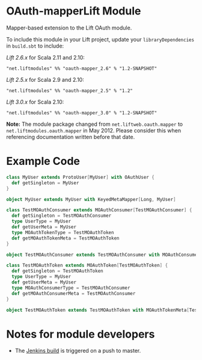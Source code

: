 OAuth-mapperLift Module
========================

Mapper-based extension to the Lift OAuth module.

To include this module in your Lift project, update your `libraryDependencies` in `build.sbt` to include:

*Lift 2.6.x* for Scala 2.11 and 2.10:

    "net.liftmodules" %% "oauth-mapper_2.6" % "1.2-SNAPSHOT"


*Lift 2.5.x* for Scala 2.9 and 2.10:

    "net.liftmodules" %% "oauth-mapper_2.5" % "1.2"

*Lift 3.0.x* for Scala 2.10:

    "net.liftmodules" %% "oauth-mapper_3.0" % "1.2-SNAPSHOT"

**Note:** The module package changed from `net.liftweb.oauth.mapper` to `net.liftmodules.oauth.mapper` in May 2012.  Please consider this when referencing documentation written before that date.

Example Code
============

```scala
class MyUser extends ProtoUser[MyUser] with OAuthUser {
  def getSingleton = MyUser
}

object MyUser extends MyUser with KeyedMetaMapper[Long, MyUser]

class TestMOAuthConsumer extends MOAuthConsumer[TestMOAuthConsumer] {
  def getSingleton = TestMOAuthConsumer
  type UserType = MyUser
  def getUserMeta = MyUser
  type MOAuthTokenType = TestMOAuthToken
  def getMOAuthTokenMeta = TestMOAuthToken
}

object TestMOAuthConsumer extends TestMOAuthConsumer with MOAuthConsumerMeta[TestMOAuthConsumer]

class TestMOAuthToken extends MOAuthToken[TestMOAuthToken] {
  def getSingleton = TestMOAuthToken
  type UserType = MyUser
  def getUserMeta = MyUser
  type MOAuthConsumerType = TestMOAuthConsumer
  def getMOAuthConsumerMeta = TestMOAuthConsumer
}

object TestMOAuthToken extends TestMOAuthToken with MOAuthTokenMeta[TestMOAuthToken]
```


Notes for module developers
===========================

* The [Jenkins build](https://liftmodules.ci.cloudbees.com/job/oauth-mapper/) is triggered on a push to master.



